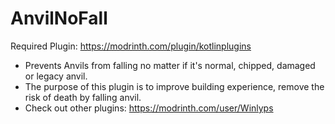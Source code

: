 # AnvilNoFall
Required Plugin: https://modrinth.com/plugin/kotlinplugins
- Prevents Anvils from falling no matter if it's normal, chipped, damaged or legacy anvil.
- The purpose of this plugin is to improve building experience, remove the risk of death by falling anvil.
- Check out other plugins: https://modrinth.com/user/Winlyps

